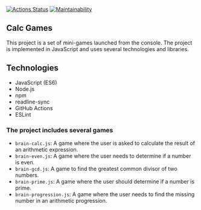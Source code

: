 [![Actions Status](https://github.com/opifexM/CalcGames/actions/workflows/hexlet-check.yml/badge.svg)](https://github.com/opifexM/CalcGames/actions/workflows/hexlet-check.yml)
[![Maintainability](https://api.codeclimate.com/v1/badges/7632ba626da107e573c0/maintainability)](https://codeclimate.com/github/opifexM/CalcGames/maintainability)

## Calc Games

This project is a set of mini-games launched from the console. The project is implemented in JavaScript and uses several technologies and libraries.


## Technologies

-   JavaScript (ES6)
-   Node.js
-   npm
-   readline-sync
-   GitHub Actions
-   ESLint

### The project includes several games

-   `brain-calc.js`: A game where the user is asked to calculate the result of an arithmetic expression.
-   `brain-even.js`: A game where the user needs to determine if a number is even.
-   `brain-gcd.js`: A game to find the greatest common divisor of two numbers.
-   `brain-prime.js`: A game where the user should determine if a number is prime.
-   `brain-progression.js`: A game where the user needs to find the missing number in an arithmetic progression.
